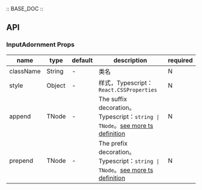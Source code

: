 :: BASE_DOC ::

## API

### InputAdornment Props

name | type | default | description | required
-- | -- | -- | -- | --
className | String | - | 类名 | N
style | Object | - | 样式，Typescript：`React.CSSProperties` | N
append | TNode | - | The suffix decoration。Typescript：`string \| TNode`。[see more ts definition](https://github.com/Tencent/tdesign-react/blob/develop/src/common.ts) | N
prepend | TNode | - | The prefix decoration。Typescript：`string \| TNode`。[see more ts definition](https://github.com/Tencent/tdesign-react/blob/develop/src/common.ts) | N
